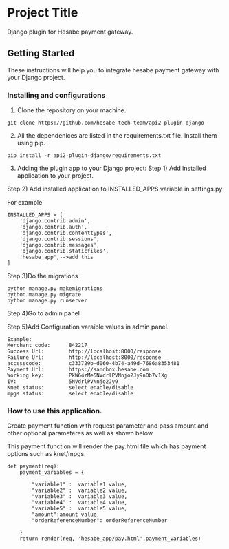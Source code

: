 # Project Title

Django plugin for Hesabe payment gateway.

## Getting Started

These instructions will help you to integrate hesabe payment gateway with your Django project.

### Installing and configurations

1. Clone the repository on your machine.
```
git clone https://github.com/hesabe-tech-team/api2-plugin-django

```

2. All the dependenices are listed in the requirements.txt file. Install them using pip.

```
pip install -r api2-plugin-django/requirements.txt
```

3. Adding the plugin app to your Django project:
Step 1) Add installed application to your project.

Step 2) Add installed application to INSTALLED_APPS variable in settings.py

For example
```
INSTALLED_APPS = [
    'django.contrib.admin',
    'django.contrib.auth',
    'django.contrib.contenttypes',
    'django.contrib.sessions',
    'django.contrib.messages',
    'django.contrib.staticfiles',
    'hesabe_app',-->add this
]
```
Step 3)Do the migrations

```
python manage.py makemigrations
python manage.py migrate
python manage.py runserver

```
Step 4)Go to admin panel

Step 5)Add  Configuration varaible values in admin panel.
```
Example:
Merchant code:      842217
Success Url:        http://localhost:8000/response
Failure Url:		http://localhost:8000/response
accesscode:			c333729b-d060-4b74-a49d-7686a8353481
Payment Url:		https://sandbox.hesabe.com
Working key:		PkW64zMe5NVdrlPVNnjo2Jy9nOb7v1Xg
IV:					5NVdrlPVNnjo2Jy9
Knet status:		select enable/disable
mpgs status:		select enable/disable
```

### How to use this application.

Create payment function with request parameter and pass amount and other optional parameteres as well as shown below.

This payment function will render the pay.html file which has payment options such as knet/mpgs.
```
def payment(req):
	payment_variables = {

		"variable1" :  variable1 value,
		"variable2" :  variable2 value,
		"variable3" :  variable3 value,
		"variable4" :  variable4 value,
		"variable5" :  variable5 value,
		"amount":amount value,
		"orderReferenceNumber": orderReferenceNumber

	}
	return render(req, 'hesabe_app/pay.html',payment_variables)

```
